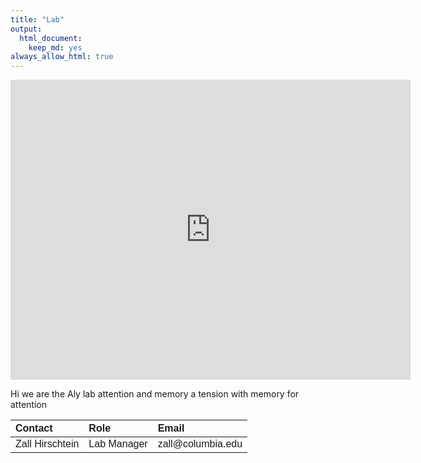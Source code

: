```yaml
---
title: "Lab"
output:
  html_document:
    keep_md: yes
always_allow_html: true
---
```


<div class="embed-container">
  <iframe
      width="640"
      height="480"
      src="https://drive.google.com/file/d/1HqhDKIyfnSQrsY55wkXSjhkggcu77YbK/preview"
      frameborder="0"
      allowfullscreen="">
  </iframe>
</div>


Hi we are the Aly lab attention and memory a tension with memory for attention

<table class=" lightable-material lightable-striped lightable-hover" style='font-family: "Source Sans Pro", helvetica, sans-serif; margin-left: auto; margin-right: auto;'>
 <thead>
  <tr>
   <th style="text-align:left;"> Contact </th>
   <th style="text-align:left;"> Role </th>
   <th style="text-align:left;"> Email </th>
  </tr>
 </thead>
<tbody>
  <tr>
   <td style="text-align:left;"> Zall Hirschtein </td>
   <td style="text-align:left;"> Lab Manager </td>
   <td style="text-align:left;"> zall@columbia.edu </td>
  </tr>
</tbody>
</table>

